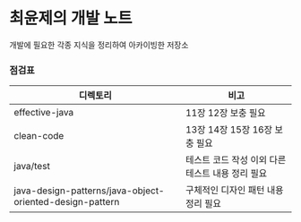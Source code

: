 # 최윤제의 개발 노트
개발에 필요한 각종 지식을 정리하여 아카이빙한 저장소

### 점검표

|디렉토리|비고|
|------|-------|
|effective-java|11장 12장 보충 필요|
|clean-code|13장 14장 15장 16장 보충 필요|
|java/test|테스트 코드 작성 이외 다른 테스트 내용 정리 필요|
|java-design-patterns/java-object-oriented-design-pattern|구체적인 디자인 패턴 내용 정리 필요|
